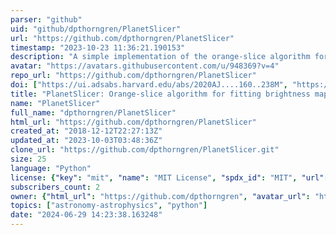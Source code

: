 ```yaml
---
parser: "github"
uid: "github/dpthorngren/PlanetSlicer"
url: "https://github.com/dpthorngren/PlanetSlicer"
timestamp: "2023-10-23 11:36:21.190153"
description: "A simple implementation of the orange-slice algorithm for fitting brightness maps to phase curves (from Cowan and Agol 2008) extended to also handle reflected light (Mayorga et al. 2020)."
avatar: "https://avatars.githubusercontent.com/u/948369?v=4"
repo_url: "https://github.com/dpthorngren/PlanetSlicer"
doi: ["https://ui.adsabs.harvard.edu/abs/2020AJ....160..238M", "https://ui.adsabs.harvard.edu/abs/2023ascl.soft09020T/abstract"]
title: "PlanetSlicer: Orange-slice algorithm for fitting brightness maps to phase curves"
name: "PlanetSlicer"
full_name: "dpthorngren/PlanetSlicer"
html_url: "https://github.com/dpthorngren/PlanetSlicer"
created_at: "2018-12-12T22:27:13Z"
updated_at: "2023-10-03T03:48:36Z"
clone_url: "https://github.com/dpthorngren/PlanetSlicer.git"
size: 25
language: "Python"
license: {"key": "mit", "name": "MIT License", "spdx_id": "MIT", "url": "https://api.github.com/licenses/mit", "node_id": "MDc6TGljZW5zZTEz"}
subscribers_count: 2
owner: {"html_url": "https://github.com/dpthorngren", "avatar_url": "https://avatars.githubusercontent.com/u/948369?v=4", "login": "dpthorngren", "type": "User"}
topics: ["astronomy-astrophysics", "python"]
date: "2024-06-29 14:23:38.163248"
---
```

